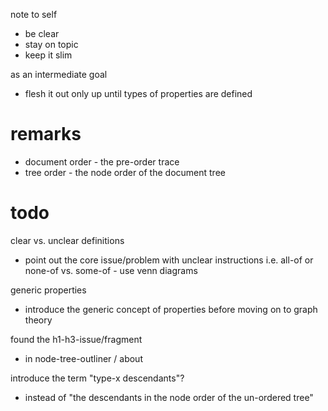 
note to self
- be clear
- stay on topic
- keep it slim

as an intermediate goal
- flesh it out only up until types of properties are defined

# remarks

- document order - the pre-order trace
- tree order - the node order of the document tree

# todo

clear vs. unclear definitions
- point out the core issue/problem with unclear instructions
  i.e. all-of or none-of vs. some-of - use venn diagrams

generic properties
- introduce the generic concept of properties
  before moving on to graph theory

found the h1-h3-issue/fragment
- in node-tree-outliner / about

introduce the term "type-x descendants"?
- instead of "the descendants in the node order of the un-ordered tree"
